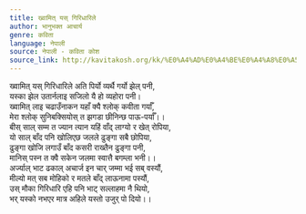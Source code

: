 ```yaml
---
title: ख्वामित् यस् गिरिधारिले
author: भानुभक्त आचार्य
genre: कविता
language: नेपाली
source: नेपाली - कविता कोश
source_link: http://kavitakosh.org/kk/%E0%A4%AD%E0%A4%BE%E0%A4%A8%E0%A5%81%E0%A4%AD%E0%A4%95%E0%A5%8D%E0%A4%A4_%E0%A4%86%E0%A4%9A%E0%A4%BE%E0%A4%B0%E0%A5%8D%E0%A4%AF
---
```


ख्वामित् यस् गिरिधारिले अति पिर्यो व्यर्थै गर्यो झेल् पनी,  
यस्का झेल उतार्नलाइ सजिलो यै हो व्यहोरा पनी।  
ख्वामित् लाइ चढाउँनाकन यहाँ क्यै श्लोक् कवीता गर्याँ,  
मेरा श्लोक् सुनिबक्सियोस् त झगडा छीनिन्छ पाऊ-पर्याँ।।  
बीस् साल् सम्म त ज्यान त्यान यहिं वाँद् लाग्यो र खेत् रोपिया,  
यो साल् बाँद पनि खोलिएछ जलले ढुङ्गा सबै छोपिया,  
ढुङ्गा खोजि लगाउँ बाँद कसरी राख्तैन ढुङ्गा पनी,  
मानिस् पस्न त क्वै सकेन जलमा स्वात्तै बगम्ला भनी।।  
अर्ज्याल् भाट ढकाल् अचार्ज इन चार् जम्मा भई सब् वस्यौं,  
मील्यो मत् सब मोहिको र मतले बाँद् लाऊनामा पस्यौं,  
उस् मौका गिरिधारि एहि पनि भाट् सल्लाहमा नै थियो,  
भर् यस्को नभएर मात्र अहिले यस्तो उजुर् पो दियो।।
